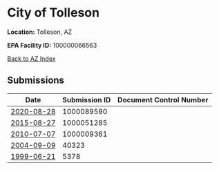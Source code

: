 # City of Tolleson

**Location:** Tolleson, AZ

**EPA Facility ID:** 100000066563

[Back to AZ Index](../../index.md)

## Submissions

| Date | Submission ID | Document Control Number |
|------|--------------|-------------------------|
| [2020-08-28](submissions/1000089590.md) | 1000089590 |  |
| [2015-08-27](submissions/1000051285.md) | 1000051285 |  |
| [2010-07-07](submissions/1000009361.md) | 1000009361 |  |
| [2004-09-09](submissions/40323.md) | 40323 |  |
| [1999-06-21](submissions/5378.md) | 5378 |  |
